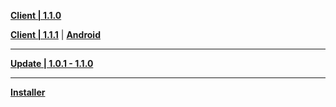 **[Client | 1.1.0](https://autopatchcnws.yuanshen.com/client_app/pc_mihoyo/20201111_bc67429d0c160eff/YuanShen_1.1.0.zip)**

**[Client | 1.1.1](https://autopatchcnws.yuanshen.com/client_app/pc_bilibili/20201111_9c7d3041605f7e18/YuanShen_1.1.1.zip)** | **[Android](https://autopatchcn.yuanshen.com/client_app/Android/20201111_c957958f02d43b5b/yuanshen_1.1.1_mihoyo.apk)**

---

**[Update | 1.0.1 - 1.1.0](https://autopatchcnws.yuanshen.com/client_app/update/hk4e_cn/7/1.0.1_1.1.0_diff_V57fzsBp.zip)**

---

**[Installer](https://autopatchcnws.yuanshen.com/client_app/launcher/20201015_f35779e57151600e/pcbackup1/yuanshen_setup_20201015.exe)**
